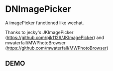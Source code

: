# DNImagePicker
A imagePicker functioned like wechat.

Thanks to jecky's JKImagePicker (https://github.com/pjk1129/JKImagePicker) 
and mwaterfall/MWPhotoBrowser (https://github.com/mwaterfall/MWPhotoBrowser)

## DEMO
   <!-- ![image](https://github.com/ButBueatiful/dotvim/raw/master/screenshots/vim-screenshot.jpg) -->